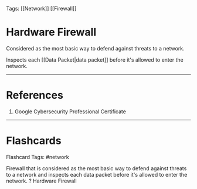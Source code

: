 Tags: [[Network]] [[Firewall]]
# Hardware Firewall

Considered as the most basic way to defend against threats to a network.

Inspects each [[Data Packet|data packet]] before it's allowed to enter the network.

---
# References

1. Google Cybersecurity Professional Certificate

---
# Flashcards

Flashcard Tags: #network 

Firewall that is considered as the most basic way to defend against threats to a network and inspects each data packet before it's allowed to enter the network.
?
Hardware Firewall
<!--SR:!2024-05-07,3,250-->